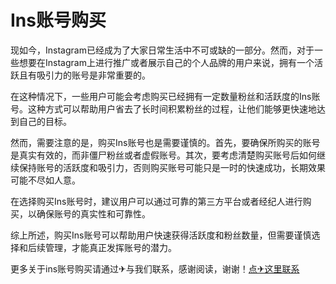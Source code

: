 # Ins账号购买

现如今，Instagram已经成为了大家日常生活中不可或缺的一部分。然而，对于一些想要在Instagram上进行推广或者展示自己的个人品牌的用户来说，拥有一个活跃且有吸引力的账号是非常重要的。

在这种情况下，一些用户可能会考虑购买已经拥有一定数量粉丝和活跃度的Ins账号。这种方式可以帮助用户省去了长时间积累粉丝的过程，让他们能够更快速地达到自己的目标。

然而，需要注意的是，购买Ins账号也是需要谨慎的。首先，要确保所购买的账号是真实有效的，而非僵尸粉丝或者虚假账号。其次，要考虑清楚购买账号后如何继续保持账号的活跃度和吸引力，否则购买账号可能只是一时的快速成功，长期效果可能不尽如人意。

在选择购买Ins账号时，建议用户可以通过可靠的第三方平台或者经纪人进行购买，以确保账号的真实性和可靠性。

综上所述，购买Ins账号可以帮助用户快速获得活跃度和粉丝数量，但需要谨慎选择和后续管理，才能真正发挥账号的潜力。

更多关于ins账号购买请通过✈与我们联系，感谢阅读，谢谢！[点✈这里联系](https://cc.k02.cc)